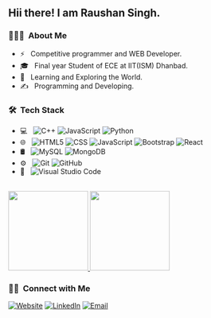 <h2> Hii there! I am Raushan Singh.</h2>

<h3> 👨🏻‍💻 &nbsp;About Me </h3>

- ⚡ &nbsp; Competitive programmer and WEB Developer.
- 🎓 &nbsp; Final year Student of ECE at IIT(ISM) Dhanbad.
- 🌱 &nbsp; Learning and Exploring the World.
- ✍️ &nbsp; Programming and Developing.

<h3> 🛠 &nbsp;Tech Stack</h3>

- 💻 &nbsp;
  ![C++](https://img.shields.io/badge/-C++-333333?style=flat&logo=C%2B%2B&logoColor=00599C)
  ![JavaScript](https://img.shields.io/badge/-JavaScript-333333?style=flat&logo=javascript)
  ![Python](https://img.shields.io/badge/-Python-333333?style=flat&logo=python)
- 🌐 &nbsp;
  ![HTML5](https://img.shields.io/badge/-HTML5-333333?style=flat&logo=HTML5)
  ![CSS](https://img.shields.io/badge/-CSS-333333?style=flat&logo=CSS3&logoColor=1572B6)
  ![JavaScript](https://img.shields.io/badge/-JavaScript-333333?style=flat&logo=javascript)
  ![Bootstrap](https://img.shields.io/badge/-Bootstrap-333333?style=flat&logo=bootstrap&logoColor=563D7C)
  ![React](https://img.shields.io/badge/-React-333333?style=flat&logo=react)
- 🛢 &nbsp;
  ![MySQL](https://img.shields.io/badge/-MySQL-333333?style=flat&logo=mysql)
  ![MongoDB](https://img.shields.io/badge/M-mongoDB-green)
- ⚙️ &nbsp;
  ![Git](https://img.shields.io/badge/-Git-333333?style=flat&logo=git)
  ![GitHub](https://img.shields.io/badge/-GitHub-333333?style=flat&logo=github)
- 🔧 &nbsp;
  ![Visual Studio Code](https://img.shields.io/badge/-Visual%20Studio%20Code-333333?style=flat&logo=visual-studio-code&logoColor=007ACC)

<br/>

<a href="https://github.com/raushan2410">
  <img height="160em" src="https://github-readme-stats.vercel.app/api?username=raushan2410&count_private=true&show_icons=true"/>
  <img height="160em" src="https://github-readme-stats.vercel.app/api/top-langs/?username=raushan2410&layout=compact"/>
</a>

<br/>

<!-- [![@raushan2410's Holopin board](https://holopin.me/raushan2410)](https://holopin.io/@raushan2410) --> 

<h3> 🤝🏻 &nbsp;Connect with Me </h3>
<p>
 <a href="https://raushan2410.github.io/"><img alt="Website" src="https://img.shields.io/badge/Website-https://raushan2410.github.io/-blue?style=flat-square&logo=google-chrome"></a>
<a href="https://www.linkedin.com/in/raushan2410/"><img alt="LinkedIn" src="https://img.shields.io/badge/LinkedIn-Raushan%20Singh-blue?style=flat-square&logo=linkedin"></a>
<a href="mailto:singhraushan2410@gmail.com"><img alt="Email" src="https://img.shields.io/badge/Email-singhraushan2410@gmail.com-blue?style=flat-square&logo=gmail"></a>
</p>
